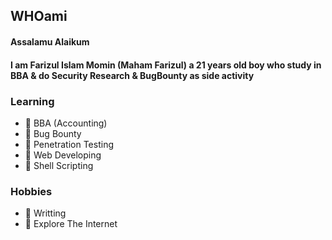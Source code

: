 ## WHOami

#### Assalamu Alaikum
#### I am **Farizul Islam Momin (Maham Farizul)** a 21 years old boy who study in **BBA** & do **Security Research & BugBounty** as side activity


### Learning
- 🔰 BBA (Accounting)
- 🔰 Bug Bounty
- 🔰 Penetration Testing
- 🔰 Web Developing
- 🔰 Shell Scripting

### Hobbies
- 🔰 Writting
- 🔰 Explore The Internet

</br>
</br>
